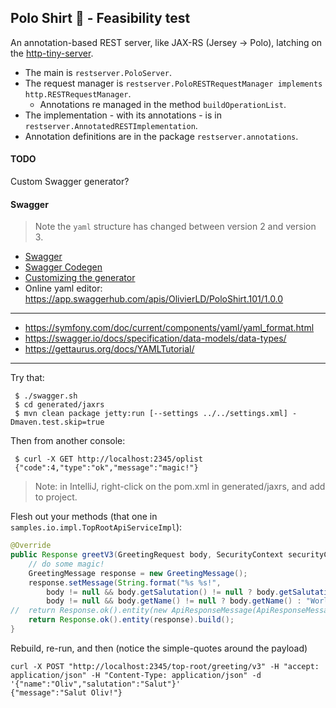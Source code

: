 ## Polo Shirt 👕 - Feasibility test
An annotation-based REST server, like JAX-RS (Jersey -> Polo), latching on the [http-tiny-server](../http-tiny-server).

- The main is `restserver.PoloServer`.
- The request manager is `restserver.PoloRESTRequestManager implements http.RESTRequestManager`.
    - Annotations re managed in the method `buildOperationList`.
- The implementation - with its annotations - is in `restserver.AnnotatedRESTImplementation`.
- Annotation definitions are in the package `restserver.annotations`.

#### TODO
Custom Swagger generator?

#### Swagger
> Note the `yaml` structure has changed between version 2 and version 3.

- [Swagger](https://swagger.io/)
- [Swagger Codegen](https://swagger.io/tools/swagger-codegen/)
- [Customizing the generator](https://github.com/swagger-api/swagger-codegen#customizing-the-generator)
- Online yaml editor: <https://app.swaggerhub.com/apis/OlivierLD/PoloShirt.101/1.0.0>

---

- <https://symfony.com/doc/current/components/yaml/yaml_format.html>
- <https://swagger.io/docs/specification/data-models/data-types/>
- <https://gettaurus.org/docs/YAMLTutorial/>

---

Try that:
```
 $ ./swagger.sh
 $ cd generated/jaxrs
 $ mvn clean package jetty:run [--settings ../../settings.xml] -Dmaven.test.skip=true
```
Then from another console:
```
 $ curl -X GET http://localhost:2345/oplist
 {"code":4,"type":"ok","message":"magic!"}
```
> Note: in IntelliJ, right-click on the pom.xml in generated/jaxrs, and add to project. 

Flesh out your methods (that one in `samples.io.impl.TopRootApiServiceImpl`):
```java
@Override
public Response greetV3(GreetingRequest body, SecurityContext securityContext) throws NotFoundException {
    // do some magic!
    GreetingMessage response = new GreetingMessage();
    response.setMessage(String.format("%s %s!",
        body != null && body.getSalutation() != null ? body.getSalutation() : "Hello",
        body != null && body.getName() != null ? body.getName() : "World"));
//  return Response.ok().entity(new ApiResponseMessage(ApiResponseMessage.OK, response.toString())).build();
    return Response.ok().entity(response).build();
}
```
Rebuild, re-run, and then (notice the simple-quotes around the payload)
```
curl -X POST "http://localhost:2345/top-root/greeting/v3" -H "accept: application/json" -H "Content-Type: application/json" -d '{"name":"Oliv","salutation":"Salut"}'
{"message":"Salut Oliv!"}
```
